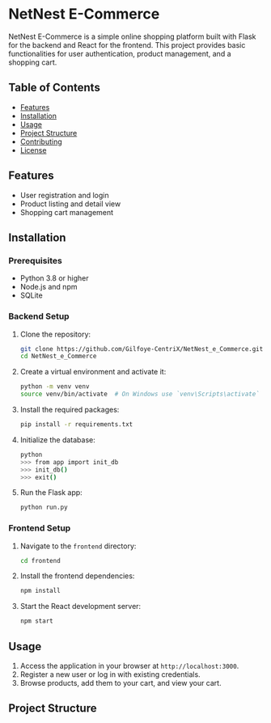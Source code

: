 # NetNest E-Commerce

NetNest E-Commerce is a simple online shopping platform built with Flask for the backend and React for the frontend. This project provides basic functionalities for user authentication, product management, and a shopping cart.

## Table of Contents
- [Features](#features)
- [Installation](#installation)
- [Usage](#usage)
- [Project Structure](#project-structure)
- [Contributing](#contributing)
- [License](#license)

## Features
- User registration and login
- Product listing and detail view
- Shopping cart management

## Installation

### Prerequisites
- Python 3.8 or higher
- Node.js and npm
- SQLite

### Backend Setup
1. Clone the repository:
    ```bash
    git clone https://github.com/Gilfoye-CentriX/NetNest_e_Commerce.git
    cd NetNest_e_Commerce
    ```

2. Create a virtual environment and activate it:
    ```bash
    python -m venv venv
    source venv/bin/activate  # On Windows use `venv\Scripts\activate`
    ```

3. Install the required packages:
    ```bash
    pip install -r requirements.txt
    ```

4. Initialize the database:
    ```bash
    python
    >>> from app import init_db
    >>> init_db()
    >>> exit()
    ```

5. Run the Flask app:
    ```bash
    python run.py
    ```

### Frontend Setup
1. Navigate to the `frontend` directory:
    ```bash
    cd frontend
    ```

2. Install the frontend dependencies:
    ```bash
    npm install
    ```

3. Start the React development server:
    ```bash
    npm start
    ```

## Usage
1. Access the application in your browser at `http://localhost:3000`.
2. Register a new user or log in with existing credentials.
3. Browse products, add them to your cart, and view your cart.

## Project Structure
